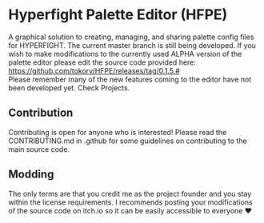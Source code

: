# Hyperfight Palette Editor (HFPE)
A graphical solution to creating, managing, and sharing palette config files for HYPERFIGHT.
The current master branch is still being developed. If you wish to make modifications to the currently used ALPHA version of the palette editor please edit the source code provided here: https://github.com/tokorv/HFPE/releases/tag/0.1.5.#
<br>
Please remember many of the new features coming to the editor have not been developed yet. Check Projects.
## Contribution
Contributing is open for anyone who is interested!
Please read the CONTRIBUTING.md in .github for some guidelines on contributing to the main source code.

## Modding
The only terms are that you credit me as the project founder and you stay within the license requirements.
I recommends posting your modifications of the source code on itch.io so it can be easily accessible to everyone :heart:
